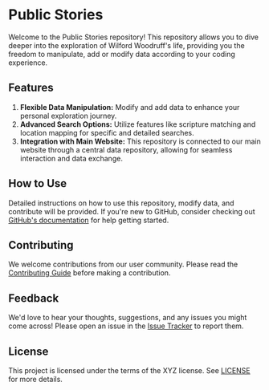 # Public Stories

Welcome to the Public Stories repository! This repository allows you to dive deeper into the exploration of Wilford Woodruff's life, providing you the freedom to manipulate, add or modify data according to your coding experience.

## Features

1. **Flexible Data Manipulation:** Modify and add data to enhance your personal exploration journey.
2. **Advanced Search Options:** Utilize features like scripture matching and location mapping for specific and detailed searches.
3. **Integration with Main Website:** This repository is connected to our main website through a central data repository, allowing for seamless interaction and data exchange.

## How to Use

Detailed instructions on how to use this repository, modify data, and contribute will be provided. If you're new to GitHub, consider checking out [GitHub's documentation](https://docs.github.com/en/github) for help getting started.

## Contributing

We welcome contributions from our user community. Please read the [Contributing Guide](CONTRIBUTING.md) before making a contribution.

## Feedback

We'd love to hear your thoughts, suggestions, and any issues you might come across! Please open an issue in the [Issue Tracker](https://github.com/wilfordwoodruff/Main_Stories//issues) to report them.

## License

This project is licensed under the terms of the XYZ license. See [LICENSE](LICENSE.md) for more details.
